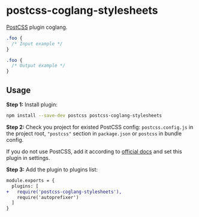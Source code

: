 # postcss-coglang-stylesheets

[PostCSS] plugin coglang.

[postcss]: https://github.com/postcss/postcss

```css
.foo {
  /* Input example */
}
```

```css
.foo {
  /* Output example */
}
```

## Usage

**Step 1:** Install plugin:

```sh
npm install --save-dev postcss postcss-coglang-stylesheets
```

**Step 2:** Check you project for existed PostCSS config: `postcss.config.js`
in the project root, `"postcss"` section in `package.json`
or `postcss` in bundle config.

If you do not use PostCSS, add it according to [official docs]
and set this plugin in settings.

**Step 3:** Add the plugin to plugins list:

```diff
module.exports = {
  plugins: [
+   require('postcss-coglang-stylesheets'),
    require('autoprefixer')
  ]
}
```

[official docs]: https://github.com/postcss/postcss#usage
